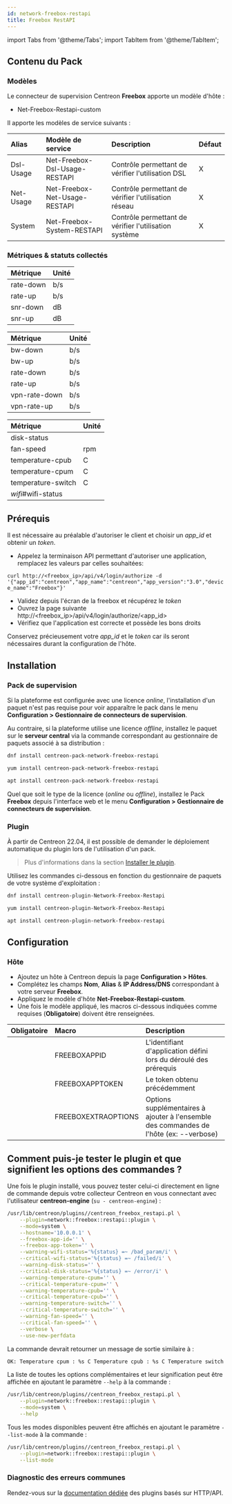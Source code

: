 ```yaml
---
id: network-freebox-restapi
title: Freebox RestAPI
---
```

import Tabs from '@theme/Tabs';
import TabItem from '@theme/TabItem';

## Contenu du Pack

### Modèles

Le connecteur de supervision Centreon **Freebox** apporte un modèle d'hôte :

* Net-Freebox-Restapi-custom

Il apporte les modèles de service suivants :

| Alias     | Modèle de service             | Description                                           | Défaut |
|:----------|:------------------------------|:------------------------------------------------------|:-------|
| Dsl-Usage | Net-Freebox-Dsl-Usage-RESTAPI | Contrôle permettant de vérifier l'utilisation DSL     | X      |
| Net-Usage | Net-Freebox-Net-Usage-RESTAPI | Contrôle permettant de vérifier l'utilisation réseau  | X      |
| System    | Net-Freebox-System-RESTAPI    | Contrôle permettant de vérifier l'utilisation système | X      |

### Métriques & statuts collectés

<Tabs groupId="sync">
<TabItem value="Dsl-Usage" label="Dsl-Usage">

| Métrique    | Unité |
|:------------|:------|
| rate-down   | b/s   |
| rate-up     | b/s   |
| snr-down    | dB    |
| snr-up      | dB    |

</TabItem>
<TabItem value="Net-Usage" label="Net-Usage">

| Métrique      | Unité |
|:--------------|:------|
| bw-down       | b/s   |
| bw-up         | b/s   |
| rate-down     | b/s   |
| rate-up       | b/s   |
| vpn-rate-down | b/s   |
| vpn-rate-up   | b/s   |

</TabItem>
<TabItem value="System" label="System">

| Métrique           | Unité |
|:-------------------|:------|
| disk-status        |       |
| fan-speed          | rpm   |
| temperature-cpub   | C     |
| temperature-cpum   | C     |
| temperature-switch | C     |
| *wifi*#wifi-status |       |

</TabItem>
</Tabs>

## Prérequis

Il est nécessaire au préalable d'autoriser le client et choisir un _app\_id_ et obtenir un _token_. 

- Appelez la terminaison API permettant d'autoriser une application, remplacez les valeurs par celles souhaitées:

`curl http://<freebox_ip>/api/v4/login/authorize -d '{"app_id":"centreon","app_name":"centreon","app_version":"3.0","device_name":"Freebox"}'`

- Validez depuis l'écran de la freebox et récupérez le _token_
- Ouvrez la page suivante http://<freebox_ip>/api/v4/login/authorize/<app_id>
- Vérifiez que l'application est correcte et possède les bons droits

Conservez précieusement votre _app\_id_ et le _token_ car ils seront nécessaires durant la configuration de l'hôte.

## Installation

### Pack de supervision

Si la plateforme est configurée avec une licence *online*, l'installation d'un paquet
n'est pas requise pour voir apparaître le pack dans le menu **Configuration > Gestionnaire de connecteurs de supervision**.

Au contraire, si la plateforme utilise une licence *offline*, installez le paquet
sur le **serveur central** via la commande correspondant au gestionnaire de paquets
associé à sa distribution :

<Tabs groupId="sync">
<TabItem value="Alma / RHEL / Oracle Linux 8" label="Alma / RHEL / Oracle Linux 8">

```bash
dnf install centreon-pack-network-freebox-restapi
```

</TabItem>
<TabItem value="CentOS 7" label="CentOS 7">

```bash
yum install centreon-pack-network-freebox-restapi
```

</TabItem>
<TabItem value="Debian 11 & 12" label="Debian 11 & 12">

```bash
apt install centreon-pack-network-freebox-restapi
```

</TabItem>
</Tabs>

Quel que soit le type de la licence (*online* ou *offline*), installez le Pack **Freebox**
depuis l'interface web et le menu **Configuration > Gestionnaire de connecteurs de supervision**.

### Plugin

À partir de Centreon 22.04, il est possible de demander le déploiement automatique
du plugin lors de l'utilisation d'un pack.

> Plus d'informations dans la section [Installer le plugin](/docs/monitoring/pluginpacks/#installer-le-plugin).

Utilisez les commandes ci-dessous en fonction du gestionnaire de paquets de votre système d'exploitation :

<Tabs groupId="sync">
<TabItem value="Alma / RHEL / Oracle Linux 8" label="Alma / RHEL / Oracle Linux 8">

```bash
dnf install centreon-plugin-Network-Freebox-Restapi
```

</TabItem>
<TabItem value="CentOS 7" label="CentOS 7">

```bash
yum install centreon-plugin-Network-Freebox-Restapi
```

</TabItem>
<TabItem value="Debian 11 & 12" label="Debian 11 & 12">

```bash
apt install centreon-plugin-network-freebox-restapi
```

</TabItem>
</Tabs>

## Configuration

### Hôte

* Ajoutez un hôte à Centreon depuis la page **Configuration > Hôtes**.
* Complétez les champs **Nom**, **Alias** & **IP Address/DNS** correspondant à votre serveur **Freebox**.
* Appliquez le modèle d'hôte **Net-Freebox-Restapi-custom**.
* Une fois le modèle appliqué, les macros ci-dessous indiquées comme requises (**Obligatoire**) doivent être renseignées.

| Obligatoire | Macro               | Description                                                                            |
|:------------|:--------------------|:---------------------------------------------------------------------------------------|
|             | FREEBOXAPPID        | L'identifiant d'application défini lors du déroulé des prérequis                      |
|             | FREEBOXAPPTOKEN     | Le token obtenu précédemment                                                           |
|             | FREEBOXEXTRAOPTIONS | Options supplémentaires à ajouter à l'ensemble des commandes de l'hôte (ex: --verbose) |

## Comment puis-je tester le plugin et que signifient les options des commandes ?

Une fois le plugin installé, vous pouvez tester celui-ci directement en ligne
de commande depuis votre collecteur Centreon en vous connectant avec
l'utilisateur **centreon-engine** (`su - centreon-engine`) :

```bash
/usr/lib/centreon/plugins//centreon_freebox_restapi.pl \
    --plugin=network::freebox::restapi::plugin \
    --mode=system \
    --hostname='10.0.0.1' \
    --freebox-app-id='' \
    --freebox-app-token='' \
    --warning-wifi-status='%{status} =~ /bad_param/i' \
    --critical-wifi-status='%{status} =~ /failed/i' \
    --warning-disk-status='' \
    --critical-disk-status='%{status} =~ /error/i' \
    --warning-temperature-cpum='' \
    --critical-temperature-cpum='' \
    --warning-temperature-cpub='' \
    --critical-temperature-cpub='' \
    --warning-temperature-switch='' \
    --critical-temperature-switch='' \
    --warning-fan-speed='' \
    --critical-fan-speed='' \
    --verbose \
    --use-new-perfdata
```

La commande devrait retourner un message de sortie similaire à :

```bash
OK: Temperature cpum : %s C Temperature cpub : %s C Temperature switch : %s C fan speed : %s rpm   | 
```

La liste de toutes les options complémentaires et leur signification peut être
affichée en ajoutant le paramètre `--help` à la commande :

```bash
/usr/lib/centreon/plugins//centreon_freebox_restapi.pl \
    --plugin=network::freebox::restapi::plugin \
    --mode=system \
    --help
```

Tous les modes disponibles peuvent être affichés en ajoutant le paramètre
`--list-mode` à la commande :

```bash
/usr/lib/centreon/plugins//centreon_freebox_restapi.pl \
    --plugin=network::freebox::restapi::plugin \
    --list-mode
```

### Diagnostic des erreurs communes

Rendez-vous sur la [documentation dédiée](../getting-started/how-to-guides/troubleshooting-plugins.md#http-and-api-checks)
des plugins basés sur HTTP/API.